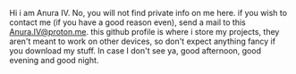 Hi i am Anura IV. No, you will not find private info on me here. if you wish to contact me (if you have a good reason even), send a mail to this Anura.IV@proton.me.
this github profile is where i store my projects, they aren't meant to work on other devices, so don't expect anything fancy if you download my stuff.
In case I don't see ya, good afternoon, good evening and good night.
